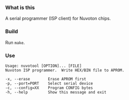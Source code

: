 ### What is this

A serial programmer (ISP client) for Nuvoton chips.

### Build

Run `make`.

### Use

```
Usage: nuvotool [OPTION]... [FILE]
Nuvoton ISP programmer.  Write HEX/BIN file to APROM.

-x, --erase        Erase APROM first
-p, --port=PORT    Select serial device
-c, --config=XX    Program CONFIG bytes
-h, --help         Show this message and exit
```
